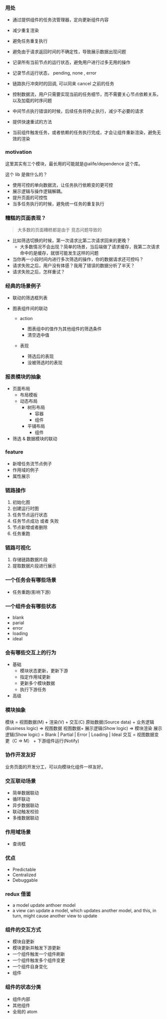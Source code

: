 ### 用处

- 通过提供组件的任务流管理器，定向更新组件内容
- 减少重复渲染
- 避免任务重复执行
- 避免由于请求返回时间的不确定性，导致展示数据出现问题
- 记录所有当前节点的运行状态，避免用户进行过多无用的操作

- 记录节点运行状态， pending, none , error
- 链路执行冲突时的回调, 可以同来 cancel 之前的任务
- 控制数据流，用户只需要实现当前的任务细节，而不需要关心节点依赖关系，以及加载的时序问题
- 中间节点执行错误的时候，后续任务将停止执行，减少不必要的请求
- 提供快速重试的方法
- 当前组件触发任务，或者依赖的任务执行完成，才会让组件重新渲染，避免无效的渲染

### motivation

这里其实有三个模块，最长用的可能就是@alife/dependence 这个库。

这个 lib 是做什么的？

- 使用可控的单向数据流，让任务执行依赖变的更可控
- 展示逻辑与操作逻辑解耦。
- 提升页面的可控性
- 当多任务执行的时候，避免统一任务的重复执行

### 糟糕的页面表现？

> 大多数的页面糟糕都是由于 竞态问题导致的

- 比如筛选切换的时候，第一次请求比第二次请求回来的更晚？
  - 大多数情况不会出现？简单的场景，当后端做了请求缓存，我第二次请求命中的是缓存，就很可能发生这样的问题
- 当你再一小段时间内进行多次筛选的操作，你的数据请求还可控吗？
- 请求失败之后，用户没有体感？我用了错误的数据分析了半天？
- 请求失败之后，怎样重试？

### 经典的场景例子

- 联动的筛选框列表
- 图表组件间的联动

  - action

    - 图表组中的值作为其他组件的筛选条件
    - 清空选中值

  - 表现
    - 筛选后的表现
    - 没被筛选时的表现

### 报表模块的抽象

- 页面布局
  - 布局模板
  - 动态布局
    - 树形布局
      - 容器
      - 组件
    - 平铺布局
      - 组件
- 筛选 & 数据模块的联动

### feature

- 新增任务流节点例子
- 作用域的例子
- 属性展示

### 链路操作

1. 初始化图
2. 创建运行时图
3. 任务节点运行状态
4. 任务节点成功 或者 失败
5. 节点新增或者删除
6. 任务重跑

### 链路可视化

1. 存储链路数据片段
2. 提取数据片段进行展示

### 一个任务会有哪些场景

- 任务重跑(影响下游)

### 一个组件会有哪些状态

- blank
- parial
- error
- loading
- ideal

### 会有哪些交互上的行为

- 基础
  - 模块状态更新，更新下游
  - 指定作用域更新
  - 更新多个模块数据
  - 执行下游任务
- 高级

### 模块抽象

模块 = 视图数据(M) + 渲染(V) + 交互(C)
原始数据(Source data) + 业务逻辑(Business logic) => 视图数据
视图数据+ 展示逻辑(Show logic) => 模块渲染
展示逻辑(Show logic) = Blank | Partial | Error | Loading | Ideal
交互 = 视图数据变更（C => M） + 下游组件运行(Notify)

### 协作开发友好

业务页面的开发分工，可以向模块化组件一样友好。

### 交互联动场景

- 简单数据联动
- 循环联动
- 异步数据联动
- 联动触发校验
- 多维数据联动

### 作用域场景

- 查询框

### 优点

- Predictable
- Centralized
- Debuggable

### redux 借鉴

- a model update anthoer model
- a view can update a model, which updates another model, and this, in turn, might cause another view to update

### 组件的交互方式

- 模块自更新
- 模块更新并触发下游更新
- 一个组件触发一个组件刷新
- 一个组件触发多个组件变更
- 一个组件自身变化
- 组件

### 组件的状态分类

- 组件内部
- 其他组件
- 全局的 atom
